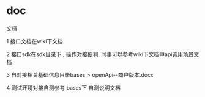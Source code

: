 # doc
文档

1 接口文档在wiki下文档 

2 接口sdk在sdk目录下 , 操作对接便利, 同事可以参考wiki下文档中api调用场景文档

3 自对接相关基础信息目录bases下 openApi--商户版本.docx

4 测试环境对接自测参考 bases下 自测说明文档

